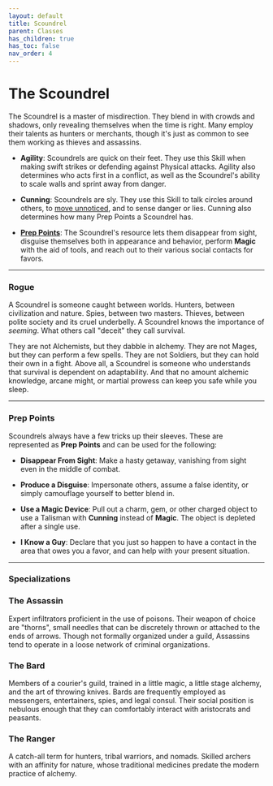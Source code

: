 ```yaml
---
layout: default
title: Scoundrel
parent: Classes
has_children: true
has_toc: false
nav_order: 4
---
```


# The Scoundrel

The Scoundrel is a master of misdirection. They blend in with crowds and shadows, only revealing themselves when the time is right. Many employ their talents as hunters or merchants, though it's just as common to see them working as thieves and assassins.

- **<span style="color: {{ site.scoundrel_color }}">Agility</span>**: Scoundrels are quick on their feet. They use this Skill when making swift strikes or defending against Physical attacks. Agility also determines who acts first in a conflict, as well as the Scoundrel's ability to scale walls and sprint away from danger.

- **<span style="color: {{ site.scoundrel_color }}">Cunning</span>**: Scoundrels are sly. They use this Skill to talk circles around others, to [move unnoticed](../../gameplay/exploration/stealth.md), and to sense danger or lies. Cunning also determines how many Prep Points a Scoundrel has.

- **[Prep Points](#prep-points)**: The Scoundrel's resource lets them disappear from sight, disguise themselves both in appearance and behavior, perform **<span style="color: {{ site.mage_color }}">Magic</span>** with the aid of tools, and reach out to their various social contacts for favors.

---

### Rogue

A Scoundrel is someone caught between worlds. Hunters, between civilization and nature. Spies, between two masters. Thieves, between polite society and its cruel underbelly. A Scoundrel knows the importance of _seeming_. What others call "deceit" they call survival.

They are not Alchemists, but they dabble in alchemy. They are not Mages, but they can perform a few spells. They are not Soldiers, but they can hold their own in a fight. Above all, a Scoundrel is someone who understands that survival is dependent on adaptability. And that no amount alchemic knowledge, arcane might, or martial prowess can keep you safe while you sleep.

---

### Prep Points

Scoundrels always have a few tricks up their sleeves. These are represented as **Prep Points** and can be used for the following:

- **Disappear From Sight**: Make a hasty getaway, vanishing from sight even in the middle of combat.

- **Produce a Disguise**: Impersonate others, assume a false identity, or simply camouflage yourself to better blend in.

- **Use a Magic Device**: Pull out a charm, gem, or other charged object to use a Talisman with **<span style="color: {{ site.scoundrel_color }}">Cunning</span>** instead of **<span style="color: {{ site.mage_color }}">Magic</span>**. The object is depleted after a single use.

- **I Know a Guy**: Declare that you just so happen to have a contact in the area that owes you a favor, and can help with your present situation.

---

### Specializations

### <span style="color: {{ site.scoundrel_color }}">The Assassin</span>

Expert infiltrators proficient in the use of poisons. Their weapon of choice are "thorns", small needles that can be discretely thrown or attached to the ends of arrows. Though not formally organized under a guild, Assassins tend to operate in a loose network of criminal organizations.

### <span style="color: {{ site.scoundrel_color }}">The Bard</span>

Members of a courier's guild, trained in a little magic, a little stage alchemy, and the art of throwing knives. Bards are frequently employed as messengers, entertainers, spies, and legal consul. Their social position is nebulous enough that they can comfortably interact with aristocrats and peasants.

### <span style="color: {{ site.scoundrel_color }}">The Ranger</span>

A catch-all term for hunters, tribal warriors, and nomads. Skilled archers with an affinity for nature, whose traditional medicines predate the modern practice of alchemy.
